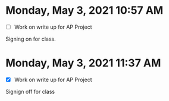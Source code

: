 # Monday, May  3, 2021 10:57 AM
- [ ] Work on write up for AP Project

Signing on for class.

# Monday, May  3, 2021 11:37 AM
- [x] Work on write up for AP Project

Signign off for class